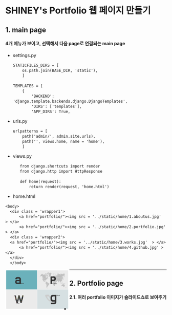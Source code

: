 # SHINEY's Portfolio 웹 페이지 만들기

## 1. main page

#### 4개 메뉴가 보이고, 선택해서 다음 page로 연결되는 main page

- settings.py

  ```
  STATICFILES_DIRS = [
      os.path.join(BASE_DIR, 'static'),
      ]
      
  TEMPLATES = [
      {
          'BACKEND': 'django.template.backends.django.DjangoTemplates',
          'DIRS': ['templates'],
          'APP_DIRS': True,
  ```
- urls.py

    ```
    urlpatterns = [
        path('admin/', admin.site.urls),
        path('', views.home, name = 'home'),
        ]
    ```

- views.py

   ```
      from django.shortcuts import render
      from django.http import HttpResponse
      
      def home(request):
          return render(request, 'home.html')
   ```
-  home.html
  ```
<body>
	<div class = 'wrapper1'>
		<a href="portfolio/"><img src = '../static/home/1.aboutus.jpg'  > </a>
		<a href="portfolio/"><img src = '../static/home/2.portfolio.jpg' > </a>
	<div class = 'wrapper2'>
	<a href="portfolio/"><img src = '../static/home/3.works.jpg'  > </a>
		<a href="portfolio/"><img src = '../static/home/4.github.jpg' > </a>
	</div>
	</body>
```
  
  <img src = './images/1.main.png' width = 200px align = left>

---

## 2. Portfolio page

#### 2.1. 여러 portfolio 이미지가 슬라이드쇼로 보여주기

- 